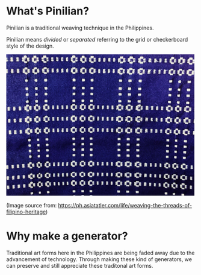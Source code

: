 # What's Pinilian?
Pinilian is a traditional weaving technique in the Philippines.

Pinilian means *divided* or *separated* referring to the grid or checkerboard style of the design.

<img src="/visualization/PinilianWeaving.jpg" width="500">

(Image source from: https://ph.asiatatler.com/life/weaving-the-threads-of-filipino-heritage)

# Why make a generator?
Traditional art forms here in the Philippines are being faded away due to the advancement of technology. Through making these kind of generators, we can preserve and still appreciate these traditonal art forms.
